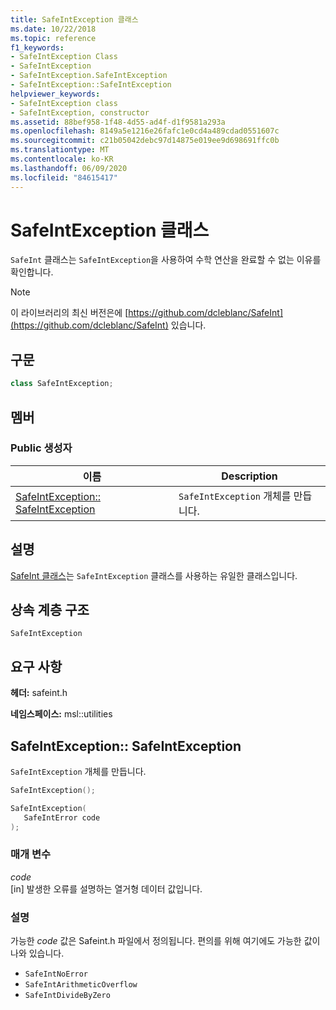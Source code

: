 ```yaml
---
title: SafeIntException 클래스
ms.date: 10/22/2018
ms.topic: reference
f1_keywords:
- SafeIntException Class
- SafeIntException
- SafeIntException.SafeIntException
- SafeIntException::SafeIntException
helpviewer_keywords:
- SafeIntException class
- SafeIntException, constructor
ms.assetid: 88bef958-1f48-4d55-ad4f-d1f9581a293a
ms.openlocfilehash: 8149a5e1216e26fafc1e0cd4a489cdad0551607c
ms.sourcegitcommit: c21b05042debc97d14875e019ee9d698691ffc0b
ms.translationtype: MT
ms.contentlocale: ko-KR
ms.lasthandoff: 06/09/2020
ms.locfileid: "84615417"
---
```

# <a name="safeintexception-class"></a>SafeIntException 클래스

`SafeInt` 클래스는 `SafeIntException`을 사용하여 수학 연산을 완료할 수 없는 이유를 확인합니다.

> [!NOTE]
> 이 라이브러리의 최신 버전은에 [https://github.com/dcleblanc/SafeInt](https://github.com/dcleblanc/SafeInt) 있습니다.

## <a name="syntax"></a>구문

```cpp
class SafeIntException;
```

## <a name="members"></a>멤버

### <a name="public-constructors"></a>Public 생성자

이름                                                    | Description
------------------------------------------------------- | ------------------------------------
[SafeIntException:: SafeIntException](#safeintexception) | `SafeIntException` 개체를 만듭니다.

## <a name="remarks"></a>설명

[SafeInt 클래스](safeint-class.md)는 `SafeIntException` 클래스를 사용하는 유일한 클래스입니다.

## <a name="inheritance-hierarchy"></a>상속 계층 구조

`SafeIntException`

## <a name="requirements"></a>요구 사항

**헤더:** safeint.h

**네임스페이스:** msl::utilities

## <a name="safeintexceptionsafeintexception"></a><a name="safeintexception"></a>SafeIntException:: SafeIntException

`SafeIntException` 개체를 만듭니다.

```cpp
SafeIntException();

SafeIntException(
   SafeIntError code
);
```

### <a name="parameters"></a>매개 변수

*code*<br/>
[in] 발생한 오류를 설명하는 열거형 데이터 값입니다.

### <a name="remarks"></a>설명

가능한 *code* 값은 Safeint.h 파일에서 정의됩니다. 편의를 위해 여기에도 가능한 값이 나와 있습니다.

- `SafeIntNoError`
- `SafeIntArithmeticOverflow`
- `SafeIntDivideByZero`
